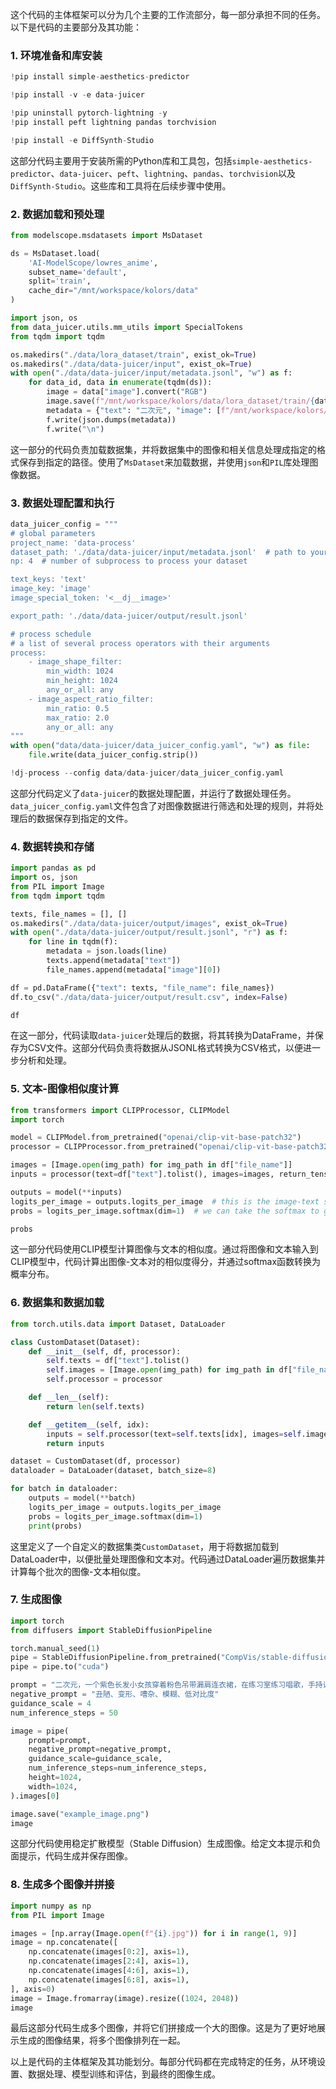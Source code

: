 这个代码的主体框架可以分为几个主要的工作流部分，每一部分承担不同的任务。以下是代码的主要部分及其功能：

### 1. 环境准备和库安装
```python
!pip install simple-aesthetics-predictor

!pip install -v -e data-juicer

!pip uninstall pytorch-lightning -y
!pip install peft lightning pandas torchvision

!pip install -e DiffSynth-Studio
```
这部分代码主要用于安装所需的Python库和工具包，包括`simple-aesthetics-predictor`、`data-juicer`、`peft`、`lightning`、`pandas`、`torchvision`以及`DiffSynth-Studio`。这些库和工具将在后续步骤中使用。

### 2. 数据加载和预处理
```python
from modelscope.msdatasets import MsDataset

ds = MsDataset.load(
    'AI-ModelScope/lowres_anime',
    subset_name='default',
    split='train',
    cache_dir="/mnt/workspace/kolors/data"
)

import json, os
from data_juicer.utils.mm_utils import SpecialTokens
from tqdm import tqdm

os.makedirs("./data/lora_dataset/train", exist_ok=True)
os.makedirs("./data/data-juicer/input", exist_ok=True)
with open("./data/data-juicer/input/metadata.jsonl", "w") as f:
    for data_id, data in enumerate(tqdm(ds)):
        image = data["image"].convert("RGB")
        image.save(f"/mnt/workspace/kolors/data/lora_dataset/train/{data_id}.jpg")
        metadata = {"text": "二次元", "image": [f"/mnt/workspace/kolors/data/lora_dataset/train/{data_id}.jpg"]}
        f.write(json.dumps(metadata))
        f.write("\n")
```
这一部分的代码负责加载数据集，并将数据集中的图像和相关信息处理成指定的格式保存到指定的路径。使用了`MsDataset`来加载数据，并使用`json`和`PIL`库处理图像数据。

### 3. 数据处理配置和执行
```python
data_juicer_config = """
# global parameters
project_name: 'data-process'
dataset_path: './data/data-juicer/input/metadata.jsonl'  # path to your dataset directory or file
np: 4  # number of subprocess to process your dataset

text_keys: 'text'
image_key: 'image'
image_special_token: '<__dj__image>'

export_path: './data/data-juicer/output/result.jsonl'

# process schedule
# a list of several process operators with their arguments
process:
    - image_shape_filter:
        min_width: 1024
        min_height: 1024
        any_or_all: any
    - image_aspect_ratio_filter:
        min_ratio: 0.5
        max_ratio: 2.0
        any_or_all: any
"""
with open("data/data-juicer/data_juicer_config.yaml", "w") as file:
    file.write(data_juicer_config.strip())

!dj-process --config data/data-juicer/data_juicer_config.yaml
```
这部分代码定义了`data-juicer`的数据处理配置，并运行了数据处理任务。`data_juicer_config.yaml`文件包含了对图像数据进行筛选和处理的规则，并将处理后的数据保存到指定的文件。

### 4. 数据转换和存储
```python
import pandas as pd
import os, json
from PIL import Image
from tqdm import tqdm

texts, file_names = [], []
os.makedirs("./data/data-juicer/output/images", exist_ok=True)
with open("./data/data-juicer/output/result.jsonl", "r") as f:
    for line in tqdm(f):
        metadata = json.loads(line)
        texts.append(metadata["text"])
        file_names.append(metadata["image"][0])

df = pd.DataFrame({"text": texts, "file_name": file_names})
df.to_csv("./data/data-juicer/output/result.csv", index=False)

df
```
在这一部分，代码读取`data-juicer`处理后的数据，将其转换为DataFrame，并保存为CSV文件。这部分代码负责将数据从JSONL格式转换为CSV格式，以便进一步分析和处理。

### 5. 文本-图像相似度计算
```python
from transformers import CLIPProcessor, CLIPModel
import torch

model = CLIPModel.from_pretrained("openai/clip-vit-base-patch32")
processor = CLIPProcessor.from_pretrained("openai/clip-vit-base-patch32")

images = [Image.open(img_path) for img_path in df["file_name"]]
inputs = processor(text=df["text"].tolist(), images=images, return_tensors="pt", padding=True)

outputs = model(**inputs)
logits_per_image = outputs.logits_per_image  # this is the image-text similarity score
probs = logits_per_image.softmax(dim=1)  # we can take the softmax to get the probabilities

probs
```
这一部分代码使用CLIP模型计算图像与文本的相似度。通过将图像和文本输入到CLIP模型中，代码计算出图像-文本对的相似度得分，并通过softmax函数转换为概率分布。

### 6. 数据集和数据加载
```python
from torch.utils.data import Dataset, DataLoader

class CustomDataset(Dataset):
    def __init__(self, df, processor):
        self.texts = df["text"].tolist()
        self.images = [Image.open(img_path) for img_path in df["file_name"]]
        self.processor = processor

    def __len__(self):
        return len(self.texts)

    def __getitem__(self, idx):
        inputs = self.processor(text=self.texts[idx], images=self.images[idx], return_tensors="pt", padding=True)
        return inputs

dataset = CustomDataset(df, processor)
dataloader = DataLoader(dataset, batch_size=8)

for batch in dataloader:
    outputs = model(**batch)
    logits_per_image = outputs.logits_per_image
    probs = logits_per_image.softmax(dim=1)
    print(probs)
```
这里定义了一个自定义的数据集类`CustomDataset`，用于将数据加载到DataLoader中，以便批量处理图像和文本对。代码通过DataLoader遍历数据集并计算每个批次的图像-文本相似度。

### 7. 生成图像
```python
import torch
from diffusers import StableDiffusionPipeline

torch.manual_seed(1)
pipe = StableDiffusionPipeline.from_pretrained("CompVis/stable-diffusion-v-1-4", torch_dtype=torch.float16)
pipe = pipe.to("cuda")

prompt = "二次元，一个紫色长发小女孩穿着粉色吊带漏肩连衣裙，在练习室练习唱歌，手持话筒"
negative_prompt = "丑陋、变形、嘈杂、模糊、低对比度"
guidance_scale = 4
num_inference_steps = 50

image = pipe(
    prompt=prompt,
    negative_prompt=negative_prompt,
    guidance_scale=guidance_scale,
    num_inference_steps=num_inference_steps,
    height=1024,
    width=1024,
).images[0]

image.save("example_image.png")
image
```
这部分代码使用稳定扩散模型（Stable Diffusion）生成图像。给定文本提示和负面提示，代码生成并保存图像。

### 8. 生成多个图像并拼接
```python
import numpy as np
from PIL import Image

images = [np.array(Image.open(f"{i}.jpg")) for i in range(1, 9)]
image = np.concatenate([
    np.concatenate(images[0:2], axis=1),
    np.concatenate(images[2:4], axis=1),
    np.concatenate(images[4:6], axis=1),
    np.concatenate(images[6:8], axis=1),
], axis=0)
image = Image.fromarray(image).resize((1024, 2048))
image
```
最后这部分代码生成多个图像，并将它们拼接成一个大的图像。这是为了更好地展示生成的图像结果，将多个图像排列在一起。

以上是代码的主体框架及其功能划分。每部分代码都在完成特定的任务，从环境设置、数据处理、模型训练和评估，到最终的图像生成。